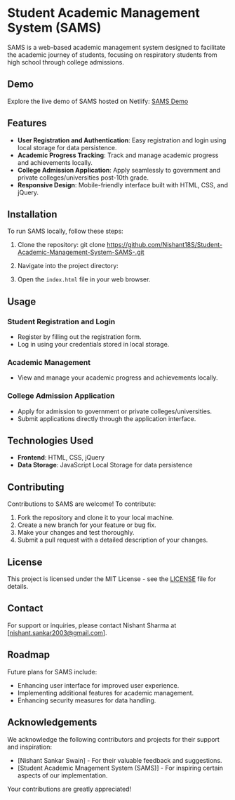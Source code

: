 # Student Academic Management System (SAMS)

SAMS is a web-based academic management system designed to facilitate the academic journey of students, focusing on respiratory students from high school through college admissions.

## Demo

Explore the live demo of SAMS hosted on Netlify: [SAMS Demo](https://nishant-sams-2024.netlify.app/input)

## Features

- **User Registration and Authentication**: Easy registration and login using local storage for data persistence.
- **Academic Progress Tracking**: Track and manage academic progress and achievements locally.
- **College Admission Application**: Apply seamlessly to government and private colleges/universities post-10th grade.
- **Responsive Design**: Mobile-friendly interface built with HTML, CSS, and jQuery.

## Installation

To run SAMS locally, follow these steps:

1. Clone the repository:
git clone https://github.com/Nishant18S/Student-Academic-Management-System-SAMS-.git

2. Navigate into the project directory:

3. Open the `index.html` file in your web browser.

## Usage

### Student Registration and Login

- Register by filling out the registration form.
- Log in using your credentials stored in local storage.

### Academic Management

- View and manage your academic progress and achievements locally.

### College Admission Application

- Apply for admission to government or private colleges/universities.
- Submit applications directly through the application interface.

## Technologies Used

- **Frontend**: HTML, CSS, jQuery
- **Data Storage**: JavaScript Local Storage for data persistence

## Contributing

Contributions to SAMS are welcome! To contribute:

1. Fork the repository and clone it to your local machine.
2. Create a new branch for your feature or bug fix.
3. Make your changes and test thoroughly.
4. Submit a pull request with a detailed description of your changes.

## License

This project is licensed under the MIT License - see the [LICENSE](https://github.com/Nishant18S/Student-Academic-Management-System-SAMS-/blob/main/LICENSE) file for details.

## Contact

For support or inquiries, please contact Nishant Sharma at [nishant.sankar2003@gmail.com].

## Roadmap

Future plans for SAMS include:

- Enhancing user interface for improved user experience.
- Implementing additional features for academic management.
- Enhancing security measures for data handling.

## Acknowledgements

We acknowledge the following contributors and projects for their support and inspiration:

- [Nishant Sankar Swain] - For their valuable feedback and suggestions.
- [Student Academic Mnagement System (SAMS)] - For inspiring certain aspects of our implementation.

Your contributions are greatly appreciated!
